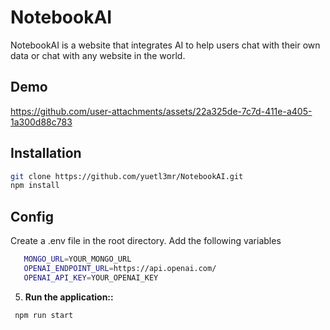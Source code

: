 ﻿# NotebookAI
 
NotebookAI is a website that integrates AI to help users chat with their own data or chat with any website in the world.

## Demo

https://github.com/user-attachments/assets/22a325de-7c7d-411e-a405-1a300d88c783

## Installation

```bash
git clone https://github.com/yuetl3mr/NotebookAI.git
npm install
```

## Config

Create a .env file in the root directory.
Add the following variables
````bash
   MONGO_URL=YOUR_MONGO_URL
   OPENAI_ENDPOINT_URL=https://api.openai.com/
   OPENAI_API_KEY=YOUR_OPENAI_KEY
````
5. **Run the application::**
````bash
 npm run start
````



